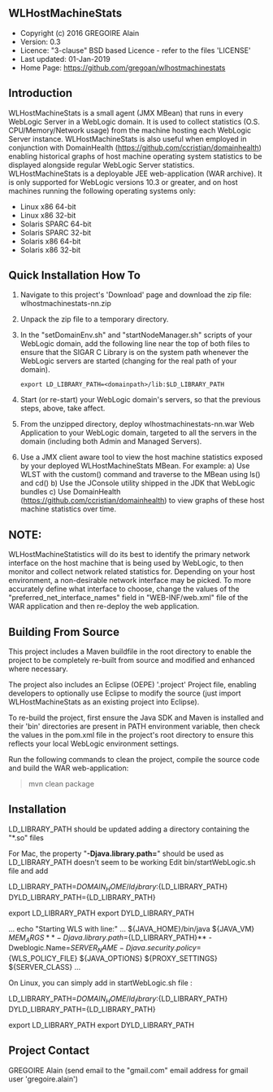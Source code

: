 WLHostMachineStats
------------------

 * Copyright (c) 2016 GREGOIRE Alain
 * Version:  0.3
 * Licence:  "3-clause" BSD based Licence - refer to the files 'LICENSE'
 * Last updated:  01-Jan-2019
 * Home Page:  https://github.com/gregoan/wlhostmachinestats

Introduction
------------
WLHostMachineStats is a small agent (JMX MBean) that runs in every WebLogic Server in a WebLogic domain. It is used to collect statistics (O.S. CPU/Memory/Network usage) from the machine hosting each WebLogic Server instance.
WLHostMachineStats is also useful when employed in conjunction with DomainHealth (https://github.com/ccristian/domainhealth) enabling historical graphs of host machine operating system statistics to be displayed alongside regular WebLogic Server statistics.
WLHostMachineStats is a deployable JEE web-application (WAR archive). It is only supported for WebLogic versions 10.3 or greater, and on host machines running the following operating systems only: 

 * Linux x86 64-bit
 * Linux x86 32-bit
 * Solaris SPARC 64-bit
 * Solaris SPARC 32-bit
 * Solaris x86 64-bit
 * Solaris x86 32-bit

Quick Installation How To
-------------------------
   1. Navigate to this project's 'Download' page and download the zip file: wlhostmachinestats-nn.zip
   2. Unpack the zip file to a temporary directory.
   3. In the "setDomainEnv.sh" and "startNodeManager.sh" scripts of your WebLogic domain, add the following line near the top of both files to ensure that the SIGAR C Library is on the system path whenever the WebLogic servers are started (changing <domainpath> for the real path of your domain).
   
          export LD_LIBRARY_PATH=<domainpath>/lib:$LD_LIBRARY_PATH   
   
   4. Start (or re-start) your WebLogic domain's servers, so that the previous steps, above, take affect. 
   5. From the unzipped directory, deploy wlhostmachinestats-nn.war Web Application to your WebLogic domain, targeted to all the servers in the domain (including both Admin and Managed Servers).
   6. Use a JMX client aware tool to view the host machine statistics exposed by your deployed WLHostMachineStats MBean. For example:
     a) Use WLST with the custom() command and traverse to the MBean using ls() and cd()
     b) Use the JConsole utility shipped in the JDK that WebLogic bundles 
     c) Use DomainHealth (https://github.com/ccristian/domainhealth) to 
     view graphs of these host machine statistics over time. 

NOTE:
-----

WLHostMachineStatistics will do its best to identify the primary network interface on the host machine that is being used by WebLogic, to then monitor and collect network related statistics for. Depending on your host environment, a non-desirable network interface may be picked. To more accurately define what interface to choose, change the values of the "preferred_net_interface_names" field in "WEB-INF/web.xml" file of the WAR application and then re-deploy the web application.

Building From Source
--------------------

This project includes a Maven buildfile in the root directory to enable the project to be completely re-built from source and modified and enhanced where necessary.

The project also includes an Eclipse (OEPE) '.project' Project file, enabling developers to optionally use Eclipse to modify the source (just import WLHostMachineStats as an existing project into Eclipse). 

To re-build the project, first ensure the Java SDK and Maven is installed and their 'bin' directories are present in PATH environment variable, then check the values in the pom.xml file in the project's root directory to ensure this reflects your local WebLogic environment settings. 

Run the following commands to clean the project, compile the source code and build the WAR web-application:

 > mvn clean package
 
Installation
------------

LD_LIBRARY_PATH should be updated adding a directory containing the "*.so" files

For Mac, the property "**-Djava.library.path=<DIRECTORY>**" should be used as LD_LIBRARY_PATH doesn't seem to be working
Edit bin/startWebLogic.sh file and add

  LD_LIBRARY_PATH=${DOMAIN_HOME}/ld_library:${LD_LIBRARY_PATH}
  DYLD_LIBRARY_PATH={LD_LIBRARY_PATH}
          
  export LD_LIBRARY_PATH
  export DYLD_LIBRARY_PATH
  
  ...
  echo "Starting WLS with line:"
  ...
  ${JAVA_HOME}/bin/java ${JAVA_VM} ${MEM_ARGS} **-Djava.library.path=${LD_LIBRARY_PATH}** -Dweblogic.Name=${SERVER_NAME} -Djava.security.policy=${WLS_POLICY_FILE} ${JAVA_OPTIONS} ${PROXY_SETTINGS} ${SERVER_CLASS}
  ...

On Linux, you can simply add in startWebLogic.sh file :

  LD_LIBRARY_PATH=${DOMAIN_HOME}/ld_library:${LD_LIBRARY_PATH}
  DYLD_LIBRARY_PATH={LD_LIBRARY_PATH}
  
  export LD_LIBRARY_PATH
  export DYLD_LIBRARY_PATH

Project Contact
---------------
GREGOIRE Alain (send email to the "gmail.com" email address for gmail user 'gregoire.alain')